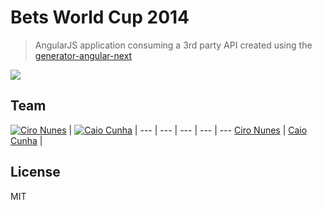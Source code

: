 # Bets World Cup 2014

> AngularJS application consuming a 3rd party API created using the [generator-angular-next](http://github.com/cironunes/generator-angular-next)

![](https://travis-ci.org/cironunes/world-cup-bets.svg?branch=master)


## Team

[![Ciro Nunes](https://2.gravatar.com/avatar/ac4189b770a4dbc0078935a68fff6f5c)](https://github.com/cironunes) | [![Caio Cunha](https://2.gravatar.com/avatar/4051d39110b7a7dc37b9878b8d8747ea)](https://github.com/caiotoon) | 
--- | --- | --- | --- | ---
[Ciro Nunes](https://github.com/cironunes) | [Caio Cunha](https://github.com/caiotoon) |

## License
MIT